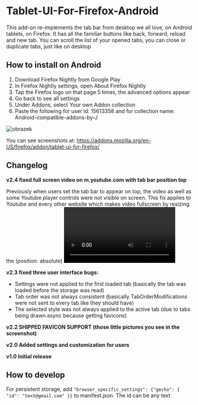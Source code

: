 # Tablet-UI-For-Firefox-Android
This add-on re-implements the tab bar from desktop we all love, on Android tablets, on Firefox. It has all the familiar buttons like back, forward, reload and new tab. You can scroll the list of your opened tabs, you can close or duplicate tabs, just like on desktop


## How to install on Android
1.	Download Firefox Nightly from Google Play
2.	In Firefox Nightly settings, open About Firefox Nightly
3.	Tap the Firefox logo on that page 5 times, the advanced options appear
4.	Go back to see all settings
5.	Under Addons, select Your own Addon collection
6.	Paste the following for user id: 15613358  and for collection name: Android-compatible-addons-by-J

![obrazek](https://user-images.githubusercontent.com/77014769/208732919-0b606e25-f41b-4af0-bae4-a9f7d4bc11bd.png)


You can see screenshots at: https://addons.mozilla.org/en-US/firefox/addon/tablet-ui-for-firefox/

## Changelog
**v2.4 fixed full screen video on m.youtube.com with tab bar position top**

Previously when users set the tab bar to appear on top, the video as well as some Youtube player controls were not visible on screen.
This fix applies to Youtube and every other website which makes video fullscreen by resizing the (position: absolute) <video> element to fit the whole screen. Because Youtube sets position: absolute on the video, it gets pushed off screen with the transform: translateY(50px) hack that the tab bar uses to shift the page down, to not overlap the page content.
The tab bar detects that the webpage is in full screen mode using the fullscreenchange event. Then it sets the transform property to an empty string, resetting it. Youtube makes the HTML <body> the full screen element, instead of the video.  If it simply made <video> the full screen element (requestFullscreen()), instead of positioning it absolutely and setting the width and height to the display's height, this fix wouldn't be needed.
  
**v2.3 fixed three user interface bugs:** 
- Settings were not applied to the first loaded tab (basically the tab was loaded before the storage was read)
- Tab order was not always consistent (basically TabOrderModifications were not sent to every tab like they should have)
- The selected style was not always applied to the active tab (due to tabs being drawn async because getting favicons)

**v2.2 SHIPPED FAVICON SUPPORT (those little pictures you see in the screenshot)**

**v2.0 Added settings and customization for users**

**v1.0 Initial release**

## How to develop
For persistent storage, add  `"browser_specific_settings": {"gecko": { "id": "text@gmail.com" }}` to manifest.json. The id can be any text
